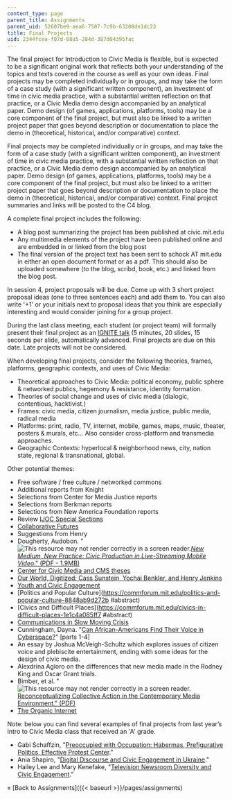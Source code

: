 ```yaml
---
content_type: page
parent_title: Assignments
parent_uid: 52607be9-aea6-7507-7c9b-63208de1dc23
title: Final Projects
uid: 2344fcea-f07d-68a5-284d-387d04395fac
---
```


The final project for Introduction to Civic Media is flexible, but is expected to be a significant original work that reflects both your understanding of the topics and texts covered in the course as well as your own ideas. Final projects may be completed individually or in groups, and may take the form of a case study (with a significant written component), an investment of time in civic media practice, with a substantial written reflection on that practice, or a Civic Media demo design accompanied by an analytical paper. Demo design (of games, applications, platforms, tools) may be a core component of the final project, but must also be linked to a written project paper that goes beyond description or documentation to place the demo in (theoretical, historical, and/or comparative) context.

Final projects may be completed individually or in groups, and may take the form of a case study (with a significant written component), an investment of time in civic media practice, with a substantial written reflection on that practice, or a Civic Media demo design accompanied by an analytical paper. Demo design (of games, applications, platforms, tools) may be a core component of the final project, but must also be linked to a written project paper that goes beyond description or documentation to place the demo in (theoretical, historical, and/or comparative) context. Final project summaries and links will be posted to the C4 blog.

A complete final project includes the following:

*   A blog post summarizing the project has been published at civic.mit.edu
*   Any multimedia elements of the project have been published online and are embedded in or linked from the blog post
*   The final version of the project text has been sent to schock AT mit.edu in either an open document format or as a pdf. This should also be uploaded somewhere (to the blog, scribd, book, etc.) and linked from the blog post.

In session 4, project proposals will be due. Come up with 3 short project proposal ideas (one to three sentences each) and add them to. You can also write '+1' or your initials next to proposal ideas that you think are especially interesting and would consider joining for a group project.

During the last class meeting, each student (or project team) will formally present their final project as an [IGNITE talk](http://en.wikipedia.org/wiki/Ignite_(event)) (5 minutes, 20 slides, 15 seconds per slide, automatically advanced. Final projects are due on this date. Late projects will not be considered.

When developing final projects, consider the following theories, frames, platforms, geographic contexts, and uses of Civic Media:

*   Theoretical approaches to Civic Media: political economy, public sphere & networked publics, hegemony & resistance, identity formation.
*   Theories of social change and uses of civic media (dialogic, contentious, hacktivist.)
*   Frames: civic media, citizen journalism, media justice, public media, radical media
*   Platforms: print, radio, TV, internet, mobile, games, maps, music, theater, posters & murals, etc... Also consider cross-platform and transmedia approaches.
*   Geographic Contexts: hyperlocal & neighborhood news, city, nation state, regional & transnational, global.

Other potential themes:

*   Free software / free culture / networked commons
*   Additional reports from Knight
*   Selections from Center for Media Justice reports
*   Selections from Berkman reports
*   Selections from New America Foundation reports
*   Review [IJOC Special Sections](http://ijoc.org/)
*   [Collaborative Futures](http://collaborative-futures.org/)
*   Suggestions from Henry
*   Dougherty, Audobon. "![This resource may not render correctly in a screen reader.](/images/inacessible.gif)[_New Medium, New Practice: Civic Production in Live-Streaming Mobile Video_." (PDF - 1.9MB)](https://cms.mit.edu/civic-production-in-live-streaming-mobile-video/)
*   [Center for Civic Media and CMS theses](http://cms.mit.edu/research/theses.php)
*   [Our World, Digitized: Cass Sunstein, Yochai Benkler, and Henry Jenkins](https://cmsw.mit.edu/yochai-benkler-and-cass-sunstein/)
*   [Youth and Civic Engagement](https://commforum.mit.edu/youth-and-civic-engagement-d450f94cea4a)
*   [Politics and Popular Culture](https://commforum.mit.edu/politics-and-popular-culture-8848ab9d272b
        #abstract)
*   [Civics and Difficult Places](https://commforum.mit.edu/civics-in-difficult-places-1e1c4a085ff7
    #abstract)
*   [Communications in Slow Moving Crisis](https://commforum.mit.edu/communications-in-slow-moving-crises-b80ad4e21d14)
*   Cunningham, Dayna. "[Can African-Americans Find Their Voice in Cyberspace?](http://henryjenkins.org/2009/03/can_african-americans_find_the.html)" \[parts 1-4\]
*   An essay by Joshua McVeigh-Schultz which explores issues of citizen voice and plebiscite entertainment, ending with some ideas for the design of civic media.
*   Alexdrina Agloro on the differences that new media made in the Rodney King and Oscar Grant trials.
*   Bimber, et al. "![This resource may not render correctly in a screen reader.](/images/inacessible.gif)[Reconceptualizing Collective Action in the Contemporary Media Environment." (PDF)](http://ucsbsocialcomputing.pbworks.com/f/bimber,+et+al.pdf)
*   [The Organic Internet](https://link.springer.com/chapter/10.1007/978-3-319-66592-4_13)

Note: below you can find several examples of final projects from last year’s Intro to Civic Media class that received an 'A' grade.

*   Gabi Schaffzin, "[Preoccupied with Occupation: Habermas, Prefigurative Politics, Effective Protest Center](https://civic.mit.edu/2011/12/23/pre-occupied-with-occupation-habermas-prefigurative-politics-effective-protest-center/)."
*   Ania Shapiro, "[Digital Discourse and Civic Engagement in Ukraine](https://civic.mit.edu/2011/12/18/final-project-post/)."
*   Hailey Lee and Mary Kenefake, "[Television Newsroom Diversity and Civic Engagement](https://civic.mit.edu/2011/12/20/television-newsroom-diversity-and-civic-engagement/)."

« [Back to Assignments]({{< baseurl >}}/pages/assignments)